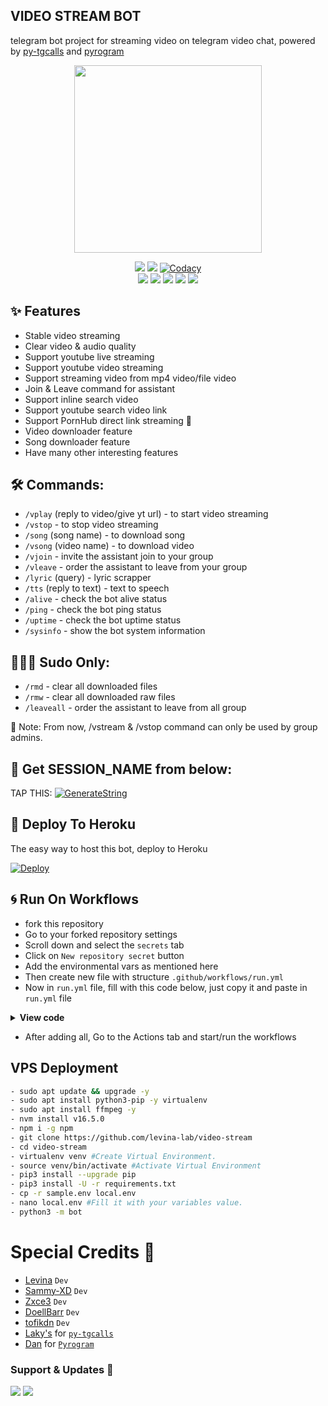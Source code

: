 <h2 align="centre">VIDEO STREAM BOT</h2>

telegram bot project for streaming video on telegram video chat, powered by [py-tgcalls](https://github.com/pytgcalls/pytgcalls) and [pyrogram](https://github.com/pyrogram/pyrogram)

<p align="center"><a href="https://t.me/veezvidstreambot"><img src="https://telegra.ph/file/4e8717d59d74412cf0e50.jpg" width="300"></a></p>
<p align="center">
    <a href="https://www.python.org/" alt="made-with-python"> <img src="https://img.shields.io/badge/Made%20with-Python-black.svg?style=flat-square&logo=python&logoColor=blue&color=red" /></a>
    <a href="https://github.com/levina-lab/video-stream/graphs/commit-activity" alt="Maintenance"> <img src="https://img.shields.io/badge/Maintained%3F-yes-red.svg?style=flat-square" /></a>
    <a href="https://app.codacy.com/gh/levina-lab/video-stream/dashboard"> <img src="https://img.shields.io/codacy/grade/a723cb464d5a4d25be3152b5d71de82d?color=red&logo=codacy&style=flat-square" alt="Codacy" /></a><br>
    <a href="https://github.com/levina-lab/video-stream"> <img src="https://img.shields.io/github/repo-size/levina-lab/video-stream?color=red&logo=github&logoColor=blue&style=flat-square" /></a>
    <a href="https://github.com/levina-lab/video-stream/commits/main"> <img src="https://img.shields.io/github/last-commit/levina-lab/video-stream?color=red&logo=github&logoColor=blue&style=flat-square" /></a>
    <a href="https://github.com/levina-lab/video-stream/issues"> <img src="https://img.shields.io/github/issues/levina-lab/video-stream?color=red&logo=github&logoColor=blue&style=flat-square" /></a>
    <a href="https://github.com/levina-lab/video-stream/network/members"> <img src="https://img.shields.io/github/forks/levina-lab/video-stream?color=red&logo=github&logoColor=blue&style=flat-square" /></a>  
    <a href="https://github.com/levina-lab/video-stream/network/members"> <img src="https://img.shields.io/github/stars/levina-lab/video-stream?color=red&logo=github&logoColor=blue&style=flat-square" /></a>  
</p>

## ✨ Features
- Stable video streaming
- Clear video & audio quality
- Support youtube live streaming
- Support youtube video streaming
- Support streaming video from mp4 video/file video
- Join & Leave command for assistant
- Support inline search video
- Support youtube search video link
- Support PornHub direct link streaming 🔞
- Video downloader feature
- Song downloader feature
- Have many other interesting features

## 🛠 Commands:
- ``/vplay`` (reply to video/give yt url) - to start video streaming
- ``/vstop`` - to stop video streaming
- ``/song`` (song name) - to download song
- ``/vsong`` (video name) - to download video
- ``/vjoin`` - invite the assistant join to your group
- ``/vleave`` - order the assistant to leave from your group
- ``/lyric`` (query) - lyric scrapper
- ``/tts`` (reply to text) - text to speech
- ``/alive`` - check the bot alive status
- ``/ping`` - check the bot ping status
- ``/uptime`` - check the bot uptime status
- ``/sysinfo`` - show the bot system information

## 🧙🏻‍♂️ Sudo Only:
- ``/rmd`` - clear all downloaded files
- ``/rmw`` - clear all downloaded raw files
- ``/leaveall`` - order the assistant to leave from all group

📝 Note: From now, /vstream & /vstop command can only be used by group admins.

## 🧪 Get SESSION_NAME from below:

TAP THIS: [![GenerateString](https://img.shields.io/badge/repl.it-generateString-yellowgreen)](https://replit.com/@levinalab/StringSession#main.py)

## 💜 Deploy To Heroku
The easy way to host this bot, deploy to Heroku

[![Deploy](https://www.herokucdn.com/deploy/button.svg)](https://heroku.com/deploy?template=https://github.com/Nakul006/video-stream)

## 🌀 Run On Workflows

- fork this repository
- Go to your forked repository settings
- Scroll down and select the `secrets` tab
- Click on `New repository secret` button
- Add the environmental vars as mentioned here
- Then create new file with structure `.github/workflows/run.yml`
- Now in `run.yml` file, fill with this code below, just copy it and paste in `run.yml` file


<details>
  <summary>
    <b>View code</b>
  </summary>  

```sh
name: Run on workflows
on:
    schedule:
      - cron: "0 */6 * * *"
    push:
      branches: [ main ]
    workflow_dispatch:
    
env:
  API_ID: "${{ secrets.API_ID }}"
  API_HASH: "${{ secrets.API_HASH }}"
  SESSION_NAME: "${{ secrets.SESSION_NAME }}"
  BOT_USERNAME: "${{ secrets.BOT_USERNAME }}"
  ASSISTANT_NAME: "${{ secrets.ASSISTANT_NAME }}"
  DURATION_LIMIT: "${{ secrets.DURATION_LIMIT }}"
  BOT_TOKEN: "${{ secrets.BOT_TOKEN }}"
  SUDO_USERS: "${{ secrets.SUDO_USERS }}"
  CHANNEL_NAME: "${{ secrets.ASSISTANT_NAME }}"
  GROUP_NAME: "${{ secrets.ASSISTANT_NAME }}"
  OWNER_NAME: "${{ secrets.ASSISTANT_NAME }}"

jobs:
  build:
    runs-on: ubuntu-latest

    steps:
       - uses: actions/checkout@v2
         with:
            ref: beta
       - uses: styfle/cancel-workflow-action@0.9.0
         name: "Cancelling duplicate workflow runs"
         with:
            all_but_latest: true
            access_token: ${{ github.token }}
       - uses: actions/setup-node@v2
         with:
            node-version: '16'
       - name: Set up Python 3.9
         uses: actions/setup-python@v2.2.2
         with:
           python-version: 3.9
       - name: cloning repo and install

         continue-on-error: true
         run: |
           sudo apt -qq update && sudo apt -qq install -y --no-install-recommends ffmpeg neofetch
           pip3 install -r requirements.txt
          #  echo "API_ID=${{ secrets.API_ID }} | tee .env
          #  echo "API_HASH=${{ secrets.API_HASH }} | tee -a .env
          #  echo "BOT_USERNAME=${{ secrets.BOT_USERNAME }} | tee -a .env
          #  echo "ASSISTANT_NAME=${{ secrets.ASSISTANT_NAME }} | tee -a .env
          #  echo "SESSION_NAME=${{ secrets.SESSION_NAME }} | tee -a .env
          #  echo "DURATION_LIMIT=${{ secrets.DURATION_LIMIT }} | tee -a .env
          #  echo "SUDO_USERS=${{ secrets.SUDO_USERS }} | tee -a .env
          #  echo "CHANNEL_NAME=${{ secrets.ASSISTANT_NAME }} | tee -a .env
          #  echo "GROUP_NAME=${{ secrets.ASSISTANT_NAME }} | tee -a .env
          #  echo "OWNER_NAME=${{ secrets.ASSISTANT_NAME }} | tee -a .env
          #  echo "BOT_TOKEN=${{ secrets.BOT_TOKEN }} | tee -a .env || echo "processing with bot"
          #  cat .env
       - name: Running
         timeout-minutes: 350
         continue-on-error: true
         run: |
           python3 -m bot
           echo "Bot Died"
```
</details>


- After adding all, Go to the Actions tab and start/run the workflows

## VPS Deployment
```sh
- sudo apt update && upgrade -y
- sudo apt install python3-pip -y virtualenv
- sudo apt install ffmpeg -y
- nvm install v16.5.0
- npm i -g npm
- git clone https://github.com/levina-lab/video-stream
- cd video-stream
- virtualenv venv #Create Virtual Environment.
- source venv/bin/activate #Activate Virtual Environment
- pip3 install --upgrade pip
- pip3 install -U -r requirements.txt
- cp -r sample.env local.env
- nano local.env #Fill it with your variables value.
- python3 -m bot
```

# Special Credits 💖

- [Levina](https://github.com/levina-lab) ``Dev``
- [Sammy-XD](https://github.com/Sammy-XD) ``Dev``
- [Zxce3](https://github.com/Zxce3) ``Dev``
- [DoellBarr](https://github.com/DoellBarr) ``Dev``
- [tofikdn](https://github.com/tofikdn) ``Dev``
- [Laky's](https://github.com/Laky-64) for [``py-tgcalls``](https://github.com/pytgcalls/pytgcalls)
- [Dan](https://github.com/delivrance) for [``Pyrogram``](https://github.com/pyrogram)

### Support & Updates 🎑
<a href="https://t.me/VeezSupportGroup"><img src="https://img.shields.io/badge/Join-Group%20Support-blue.svg?style=for-the-badge&logo=Telegram"></a> <a href="https://t.me/levinachannel"><img src="https://img.shields.io/badge/Join-Updates%20Channel-blue.svg?style=for-the-badge&logo=Telegram"></a>
